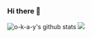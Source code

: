 ### Hi there 👋

<!--
**o-k-a-y/o-k-a-y** is a ✨ _special_ ✨ repository because its `README.md` (this file) appears on your GitHub profile.

Here are some ideas to get you started:

- 🔭 I’m currently working on ... 
- 🌱 I’m currently learning ... Angular and .Net core
- 👯 I’m looking to collaborate on ...
- 🤔 I’m looking for help with ...
- 💬 Ask me about ...
- 📫 How to reach me: ...
- 😄 Pronouns: ...
- ⚡ Fun fact: ...
-->

![o-k-a-y's github stats](https://github-readme-stats.vercel.app/api?username=o-k-a-y&show_icons=true&theme=merko)
![](https://github-readme-stats.vercel.app/api/top-langs/?username=o-k-a-y&layout=compact&theme=merko)
